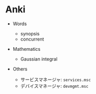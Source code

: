 # Anki

- Words
  - synopsis
  - concurrent
- Mathematics
  - Gaussian integral

- Others
  - サービスマネージャ: `services.msc`
  - デバイスマネージャ: `devmgmt.msc`